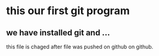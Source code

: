 # this our first git program

## we have installed git and ...

this file is chaged after file was pushed on github on github.
